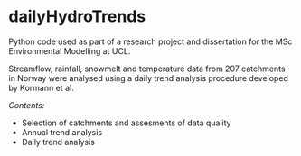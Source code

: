 # dailyHydroTrends

Python code used as part of a research project and dissertation for the MSc Environmental Modelling at UCL.

Streamflow, rainfall, snowmelt and temperature data from 207 catchments in Norway were analysed using a daily trend analysis procedure developed by Kormann et al.

*Contents:* 
* Selection of catchments and assesments of data quality 
* Annual trend analysis
* Daily trend analysis 

